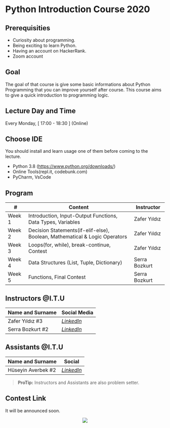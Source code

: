 # Python Introduction Course 2020

## Prerequisities

 - Curiosity about programming.
 - Being exciting to learn Python.
 - Having an account on HackerRank.
 - Zoom account

## Goal

The goal of that course is give some basic informations about Python Programming that you can improve yourself after course. This course aims to give a quick introduction to programming logic.

## Lecture Day and Time

Every Monday, [ 17:00 - 18:30 ] (Online)

## Choose IDE

You should install and learn usage one of them before coming to the lecture.
 - Python 3.8 (https://www.python.org/downloads/)
 - Online Tools(repl.it, codebunk.com)
 - PyCharm, VsCode

## Program

|     #           |Content                          | Instructor                        
|----------------|-------------------------------|-----------------------------|
| Week 1 | Introduction, Input-Output Functions, Data Types, Variables | Zafer Yıldız 
| Week 2 | Decision Statements(if-elif-else), Boolean, Mathematical & Logic Operators | Zafer Yıldız
| Week 3 | Loops(for, while), break-continue, Contest | Zafer Yıldız
| Week 4 | Data Structures (List, Tuple, Dictionary) | Serra Bozkurt
| Week 5 | Functions, Final Contest| Serra Bozkurt


## Instructors @I.T.U

| Name and Surname | Social Media |
|--|--|
| Zafer Yıldız #3 | [*LinkedIn*](https://www.linkedin.com/in/zafryldz/) |
| Serra Bozkurt #2 | [*LinkedIn*](https://www.linkedin.com/in/serra-bozkurt-6308401a3/) |

## Assistants @I.T.U

| Name and Surname | Social  |
|--|--|
| Hüseyin Averbek #2 | [*LinkedIn*](https://www.linkedin.com/in/h%C3%BCseyin-averbek-640a921b5/) |

> **ProTip:** Instructors and Assistants are also problem setter.

## Contest Link

It will be announced soon.


<p align="center">
  <a href="//ituacm.com" target="_blank">
    <img src="https://ituacm.com/wp-content/uploads/2017/08/itu-logo.png">
  </a>
</p>
